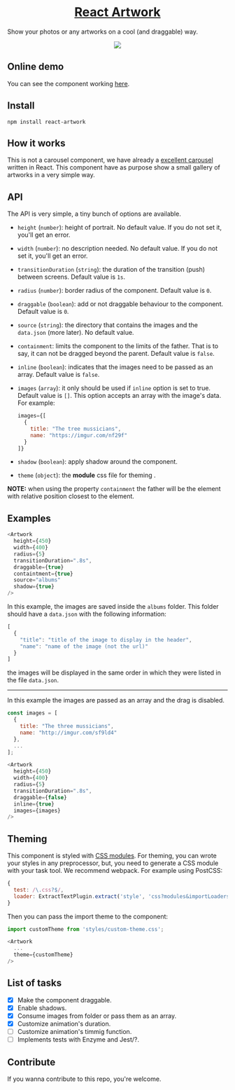 <h1 align="center">
  <a href="https://github.com/guzgarcia/react-artwork">React Artwork</a>
</h1>

Show your photos or any artworks on a cool (and draggable) way.

<p align="center">
  <img src="http://i.imgur.com/WMIeedi.gif" />
</p>

## Online demo

You can see the component working [here](https://guzgarcia.github.io/react-artwork/).

## Install

`npm install react-artwork`

## How it works

This is not a carousel component, we have already a [excellent carousel](https://github.com/akiran/react-slick) written in React. 
This component have as purpose show a small gallery of artworks in a very simple way. 

## API

The API is very simple, a tiny bunch of options are available.

- `height` (`number`): height of portrait. No default value. If you do not set it, 
you'll get an error.
- `width` (`number`): no description needed. No default value. If you do not set it, 
you'll get an error.
- `transitionDuration` (`string`): the duration of the transition (push) between screens.
Default value is `1s`.
- `radius` (`number`): border radius of the component. Default value is `0`.
- `draggable` (`boolean`): add or not draggable behaviour to the component. Default value
is `0`.
- `source` (`string`): the directory that contains the images and the `data.json` 
(more later). No default value.
- `containment`: limits the component to the limits of the father. That is to say, it can not be dragged beyond the parent. Default value is `false`.
- `inline` (`boolean`): indicates that the images need to be passed as an array.
 Default value is `false`.
- `images` (`array`): it only should be used if `inline` option is set to true. 
Default value is `[]`. This option 
accepts an array with the image's data. For example:
    ```javascript
    images={[
      {
        title: "The tree mussicians", 
        name: "https://imgur.com/nf29f"
      }
    ]}
    ```
    
- `shadow` (`boolean`): apply shadow around the component.
- `theme` (`object`): the **module** css file for theming .

**NOTE:** when using the property `containment` the father will be the element with relative position closest to the element.

## Examples

```javascript
<Artwork
  height={450}
  width={400}
  radius={5}
  transitionDuration=".8s",
  draggable={true}
  containtment={true}
  source="albums"
  shadow={true}
/>
```

In this example, the images are saved inside the `albums` folder. This folder 
should have a `data.json` with the following information:

```javascript
[
  {
    "title": "title of the image to display in the header",
    "name": "name of the image (not the url)"
  }
]
```

the images will be displayed in the same order in which they were listed in the file `data.json`.

---

In this example the images are passed as an array and the drag is disabled.

```javascript
const images = [
  {
    title: "The three mussicians",
    name: "http://imgur.com/sf9ld4"
  },
  ...
];

<Artwork
  height={450}
  width={400}
  radius={5}
  transitionDuration=".8s",
  draggable={false}
  inline={true}
  images={images}
/>
```

## Theming

This component is styled with [CSS modules](https://github.com/css-modules/css-modules). For theming, you can 
wrote your styles in any preprocessor, but, you need to generate a 
CSS module with your task tool. We recommend webpack. For example using PostCSS:

```javascript
{
  test: /\.css?$/,
  loader: ExtractTextPlugin.extract('style', 'css?modules&importLoaders=1&localIdentName=[local]_[hash:base64:5]!postcss')
}
```

Then you can pass the import theme to the component:

```javascript
import customTheme from 'styles/custom-theme.css';

<Artwork
  ...
  theme={customTheme}
/>
```

## List of tasks

- [x] Make the component draggable.
- [x] Enable shadows.
- [x] Consume images from folder or pass them as an array.
- [x] Customize animation's duration.
- [ ] Customize animation's timmig function.
- [ ] Implements tests with Enzyme and Jest/?.

## Contribute

If you wanna contribute to this repo, you're welcome.
